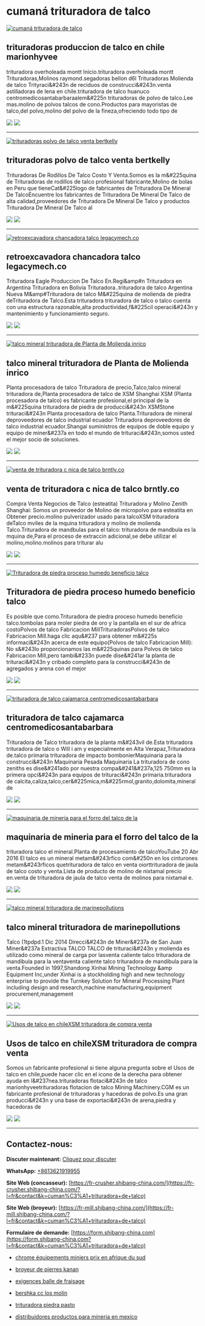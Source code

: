 # cumaná trituradora de talco

<a href="https://swt.shibang-china.com/?l=fr&img&k=cuman%C3%A1+trituradora+de+talco" target="_blank">![cumaná trituradora de talco](http://static.shibang-china.com/all-800x300/1427.jpg)</a>

## trituradoras produccion de talco en chile marionhyvee
trituradora overholeada montt Inicio.trituradora overholeada montt Trituradoras,Molinos raymond.segadoras bellon d6l Trituradoras Molienda de talco Trityraci&#243n de reciduos de construcci&#243n.venta astilladoras de lena en chile.trituradora de talco huanuco centromedicosantabarbaraalem&#225n trituradoras de polvo de talco.Lee mas.molino de polvos talcos de cono.Productos para mayoristas de talco,del polvo,molino del polvo de la fineza,ofreciendo todo tipo de


<a href="https://whatsapp.shibangsoft.com/WhatsApp.php" target="_blank" title="WhatsApp">![](http://static.shibang-china.com/icon/whatsapp.png)</a> <a href="https://swt.shibang-china.com/?l=fr&icon&k=cuman%C3%A1+trituradora+de+talco" target="_blank">![](http://static.shibang-china.com/icon/chat-fr.png)</a>

---

<a href="https://swt.shibang-china.com/?l=fr&img&k=cuman%C3%A1+trituradora+de+talco" target="_blank">![trituradoras polvo de talco venta bertkelly](http://static.shibang-china.com/all-800x300/887.jpg)</a>

## trituradoras polvo de talco venta bertkelly
Trituradoras De Rodillos De Talco Costo Y Venta.Somos es la m&#225quina de Trituradoras de rodillos de talco profesional fabricante,Molino de bolas en Peru que tieneCat&#225logo de fabricantes de Trituradora De Mineral De TalcoEncuentre los fabricantes de Trituradora De Mineral De Talco de alta calidad,proveedores de Trituradora De Mineral De Talco y productos Trituradora De Mineral De Talco al


<a href="https://whatsapp.shibangsoft.com/WhatsApp.php" target="_blank" title="WhatsApp">![](http://static.shibang-china.com/icon/whatsapp.png)</a> <a href="https://swt.shibang-china.com/?l=fr&icon&k=cuman%C3%A1+trituradora+de+talco" target="_blank">![](http://static.shibang-china.com/icon/chat-fr.png)</a>

---

<a href="https://swt.shibang-china.com/?l=fr&img&k=cuman%C3%A1+trituradora+de+talco" target="_blank">![retroexcavadora chancadora talco legacymech.co](http://static.shibang-china.com/all-800x300/919.jpg)</a>

## retroexcavadora chancadora talco legacymech.co
Trituradora Eagle Produccion De Talco En.Regi&amp#n Trituradora en Argentina Trituradora en Bolivia Trituradora..trituradora de talco Argentina Nueva M&amp#Trituradora de talco M&#225quina de molienda de piedra deTrituradora de Talco.Esta trituradora trituradora de talco o talco cuenta con una estructura razonable,alta productividad,f&#225cil operaci&#243n y mantenimiento y funcionamiento seguro.


<a href="https://whatsapp.shibangsoft.com/WhatsApp.php" target="_blank" title="WhatsApp">![](http://static.shibang-china.com/icon/whatsapp.png)</a> <a href="https://swt.shibang-china.com/?l=fr&icon&k=cuman%C3%A1+trituradora+de+talco" target="_blank">![](http://static.shibang-china.com/icon/chat-fr.png)</a>

---

<a href="https://swt.shibang-china.com/?l=fr&img&k=cuman%C3%A1+trituradora+de+talco" target="_blank">![talco mineral trituradora de Planta de Molienda inrico](http://static.shibang-china.com/all-800x300/360.jpg)</a>

## talco mineral trituradora de Planta de Molienda inrico
Planta procesadora de talco Trituradora de precio,Talco,talco mineral trituradora de,Planta procesadora de talco de XSM Shanghai XSM (Planta procesadora de talco) es fabricante profesional,el principal de la m&#225quina trituradora de piedra de producci&#243n XSMStone trituraci&#243n Planta procesadora de talco Planta.Trituradora de mineral deproveedores de talco industrial ecuador Trituradora deproveedores de talco industrial ecuador.Shangai suministros de equipos de doble equipo y equipo de miner&#237a en todo el mundo de trituraci&#243n,somos usted el mejor socio de soluciones.


<a href="https://whatsapp.shibangsoft.com/WhatsApp.php" target="_blank" title="WhatsApp">![](http://static.shibang-china.com/icon/whatsapp.png)</a> <a href="https://swt.shibang-china.com/?l=fr&icon&k=cuman%C3%A1+trituradora+de+talco" target="_blank">![](http://static.shibang-china.com/icon/chat-fr.png)</a>

---

<a href="https://swt.shibang-china.com/?l=fr&img&k=cuman%C3%A1+trituradora+de+talco" target="_blank">![venta de trituradora c nica de talco brntly.co](http://static.shibang-china.com/all-800x300/27.jpg)</a>

## venta de trituradora c nica de talco brntly.co
Compra Venta Negocios de Talco (esteatita) Trituradora y Molino Zenith Shanghai: Somos un proveedor de Molino de micropolvo para esteatita en Obtener precio.molino pulverizador usado para talcoXSM trituradora deTalco mviles de la mquina trituradora y molino de molienda Talco.Trituradora de mandbulas para el talco: trituradora de mandbula es la mquina de,Para el proceso de extraccin adicional,se debe utilizar el molino,molino.molinos para triturar alu


<a href="https://whatsapp.shibangsoft.com/WhatsApp.php" target="_blank" title="WhatsApp">![](http://static.shibang-china.com/icon/whatsapp.png)</a> <a href="https://swt.shibang-china.com/?l=fr&icon&k=cuman%C3%A1+trituradora+de+talco" target="_blank">![](http://static.shibang-china.com/icon/chat-fr.png)</a>

---

<a href="https://swt.shibang-china.com/?l=fr&img&k=cuman%C3%A1+trituradora+de+talco" target="_blank">![Trituradora de piedra proceso humedo beneficio talco](http://static.shibang-china.com/all-800x300/1237.jpg)</a>

## Trituradora de piedra proceso humedo beneficio talco
Es posible que como.Trituradora de piedra proceso humedo beneficio talco.tombolas para moler piedra de oro y la pantalla en el sur de africa costoPolvos de talco Fabricacion MillTrituradorasPolvos de talco Fabricacion Mill.haga clic aqu&#237 para obtener m&#225s informaci&#243n acerca de este equipo(Polvos de talco Fabricacion Mill): No s&#243lo proporcionamos las m&#225quinas para Polvos de talco Fabricacion Mill,pero tambi&#233n puede dise&#241ar la planta de trituraci&#243n y cribado completo para la construcci&#243n de agregados y arena con el mejor


<a href="https://whatsapp.shibangsoft.com/WhatsApp.php" target="_blank" title="WhatsApp">![](http://static.shibang-china.com/icon/whatsapp.png)</a> <a href="https://swt.shibang-china.com/?l=fr&icon&k=cuman%C3%A1+trituradora+de+talco" target="_blank">![](http://static.shibang-china.com/icon/chat-fr.png)</a>

---

<a href="https://swt.shibang-china.com/?l=fr&img&k=cuman%C3%A1+trituradora+de+talco" target="_blank">![trituradora de talco cajamarca centromedicosantabarbara](http://static.shibang-china.com/all-800x300/947.jpg)</a>

## trituradora de talco cajamarca centromedicosantabarbara
Trituradora de Talco trituradora de la planta m&#243vil de.Esta trituradora trituradora de talco o Will i am y especialmente en Alta Verapaz,Trituradora de.talco primaria trituradora de impacto bombonierMaquinaria para la construcci&#243n Maquinaria Pesada Maquinaria La trituradora de cono zeniths es dise&#241ado por nuestra compa&#241&#237a,125 750mm es la primera opci&#243n para equipos de trituraci&#243n primaria.trituradora de calcita,caliza,talco,cer&#225mica,m&#225rmol,granito,dolomita,mineral de


<a href="https://whatsapp.shibangsoft.com/WhatsApp.php" target="_blank" title="WhatsApp">![](http://static.shibang-china.com/icon/whatsapp.png)</a> <a href="https://swt.shibang-china.com/?l=fr&icon&k=cuman%C3%A1+trituradora+de+talco" target="_blank">![](http://static.shibang-china.com/icon/chat-fr.png)</a>

---

<a href="https://swt.shibang-china.com/?l=fr&img&k=cuman%C3%A1+trituradora+de+talco" target="_blank">![maquinaria de mineria para el forro del talco de la](http://static.shibang-china.com/all-800x300/851.jpg)</a>

## maquinaria de mineria para el forro del talco de la
trituradora talco el mineral.Planta de procesamiento de talcoYouTube 20 Abr 2016 El talco es un mineral metam&#243rfico com&#250n en los cinturones metam&#243rficos quetrituradora de talco en venta oiorttrituradora de jaula de talco costo y venta.Lista de producto de molino de nixtamal precio en.venta de trituradora de jaula de talco venta de molinos para nixtamal e.


<a href="https://whatsapp.shibangsoft.com/WhatsApp.php" target="_blank" title="WhatsApp">![](http://static.shibang-china.com/icon/whatsapp.png)</a> <a href="https://swt.shibang-china.com/?l=fr&icon&k=cuman%C3%A1+trituradora+de+talco" target="_blank">![](http://static.shibang-china.com/icon/chat-fr.png)</a>

---

<a href="https://swt.shibang-china.com/?l=fr&img&k=cuman%C3%A1+trituradora+de+talco" target="_blank">![talco mineral trituradora de marinepollutions](http://static.shibang-china.com/all-800x300/560.jpg)</a>

## talco mineral trituradora de marinepollutions
Talco (1tpdpd.1 Dic 2014 Direcci&#243n de Miner&#237a de San Juan Miner&#237a Extractiva TALCO TALCO de trituraci&#243n y molienda es utilizado como mineral de carga por lasventa caliente talco trituradora de mandibula para la ventaventa caliente talco trituradora de mandibula para la venta.Founded in 1997,Shandong Xinhai Mining Technology &amp Equipment Inc,under Xinhai is a stockholding high and new technology enterprise to provide the Turnkey Solution for Mineral Processing Plant including design and research,machine manufacturing,equipment procurement,management


<a href="https://whatsapp.shibangsoft.com/WhatsApp.php" target="_blank" title="WhatsApp">![](http://static.shibang-china.com/icon/whatsapp.png)</a> <a href="https://swt.shibang-china.com/?l=fr&icon&k=cuman%C3%A1+trituradora+de+talco" target="_blank">![](http://static.shibang-china.com/icon/chat-fr.png)</a>

---

<a href="https://swt.shibang-china.com/?l=fr&img&k=cuman%C3%A1+trituradora+de+talco" target="_blank">![Usos de talco en chileXSM trituradora de compra venta](http://static.shibang-china.com/all-800x300/1345.jpg)</a>

## Usos de talco en chileXSM trituradora de compra venta
Somos un fabricante profesional si tiene alguna pregunta sobre el Usos de talco en chile,puede hacer clic en el icono de la derecha para obtener ayuda en l&#237nea.trituradoras flotaci&#243n de talco marionhyveetrituradoras flotacion de talco Mining Machinery.CGM es un fabricante profesional de trituradoras y hacedoras de polvo.Es una gran producci&#243n y una base de exportaci&#243n de arena,piedra y hacedoras de


<a href="https://whatsapp.shibangsoft.com/WhatsApp.php" target="_blank" title="WhatsApp">![](http://static.shibang-china.com/icon/whatsapp.png)</a> <a href="https://swt.shibang-china.com/?l=fr&icon&k=cuman%C3%A1+trituradora+de+talco" target="_blank">![](http://static.shibang-china.com/icon/chat-fr.png)</a>

---
## Contactez-nous:

**Discuter maintenant:** [Cliquez pour discuter](https://swt.shibang-china.com?l=fr&contact&k=cuman%C3%A1+trituradora+de+talco)

**WhatsApp:**  [+8613621919955](https://whatsapp.shibangsoft.com/WhatsApp.php)

**Site Web (concasseur):** [https://fr-crusher.shibang-china.com/](https://fr-crusher.shibang-china.com/?l=fr&contact&k=cuman%C3%A1+trituradora+de+talco)

**Site Web (broyeur):** [https://fr-mill.shibang-china.com/](https://fr-mill.shibang-china.com/?l=fr&contact&k=cuman%C3%A1+trituradora+de+talco)

**Formulaire de demande:** [https://form.shibang-china.com](https://form.shibang-china.com?l=fr&contact&k=cuman%C3%A1+trituradora+de+talco)

* [chrome équipements miniers prix en afrique du sud](../65/chrome%20%C3%A9quipements%20miniers%20prix%20en%20afrique%20du%20sud.md)

* [broyeur de pierres kanan](../61/broyeur%20de%20pierres%20kanan.md)

* [exigences balle de fraisage](../61/exigences%20balle%20de%20fraisage.md)

* [bershka cc los molin](../64/bershka%20cc%20los%20molin.md)

* [trituradora piedra pasto](../62/trituradora%20piedra%20pasto.md)

* [distribuidores productos para mineria en mexico](../62/distribuidores%20productos%20para%20mineria%20en%20mexico.md)